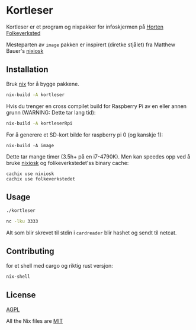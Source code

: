 # Kortleser

Kortleser er et program og nixpakker for infoskjermen på [Horten Folkeverksted](https://folkeverkstedet.com)

Mesteparten av `image` pakken  er inspirert (diretke stjålet) fra Matthew Bauer's [nixiosk](https://github.com/matthewbauer/nixiosk)

## Installation

Bruk [nix](https://nixos.org/) for å bygge pakkene.


```bash
nix-build -A kortleser
```

Hvis du trenger en cross compilet build for Raspberry Pi av en eller annen grunn (WARNING: Dette tar lang tid):

```bash
nix-build -A kortleserRpi
```

For å generere et SD-kort bilde for raspberry pi 0 (og kanskje 1):
```
nix-build -A image
```

Dette tar mange timer (3.5h+ på en i7-4790K). Men kan speedes opp ved å bruke [nixiosk](https://github.com/matthewbauer/nixiosk) og folikeverkstedet'ss binary cache:
```
cachix use nixiosk
cachix use folkeverkstedet
```
## Usage


```bash
./kortleser
```
```bash
nc -lku 3333
```

Alt som blir skrevet til stdin i `cardreader` blir hashet og sendt til netcat.

## Contributing
for et shell med cargo og riktig rust versjon:
```bash
nix-shell
```

## License
[AGPL](https://choosealicense.com/licenses/agpl-3.0/)

All the Nix files are [MIT](https://choosealicense.com/licenses/mit/)
